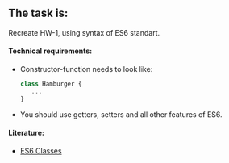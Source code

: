 ## The task is:
Recreate HW-1, using syntax of ES6 standart.

#### Technical requirements:
- Constructor-function needs to look like:

   ```javascript
   class Hamburger {
      ...
   }
   ```
- You should use getters, setters and all other features of ES6.

#### Literature:
- [ES6 Classes](https://javascript.info/class)
